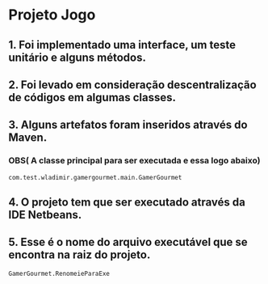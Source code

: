# Projeto Jogo 

## 1. Foi implementado uma interface, um teste unitário e alguns métodos.
## 2. Foi levado em consideração descentralização de códigos em algumas classes.
## 3. Alguns artefatos foram inseridos através do Maven. 


### OBS( A classe principal para ser executada e essa logo abaixo)

`com.test.wladimir.gamergourmet.main.GamerGourmet`

## 4. O projeto tem que ser executado através da IDE Netbeans.

## 5. Esse é o nome do arquivo executável que se encontra na raiz do projeto.
`GamerGourmet.RenomeieParaExe`


